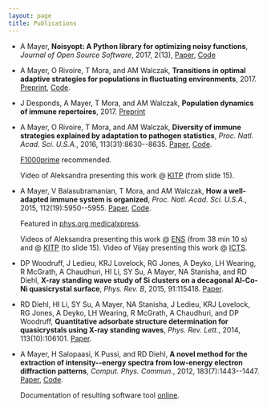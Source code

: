 ```yaml
---
layout: page
title: Publications
---
```


*   A Mayer, **Noisyopt: A Python library for optimizing noisy functions**, *Journal of Open Source Software*, 2017, 2(13), [Paper](https://doi.org/10.21105/joss.00258), [Code](https://github.com/andim/noisyopt)

*   A Mayer, O Rivoire, T Mora, and AM Walczak, **Transitions in optimal adaptive strategies for populations in fluctuating environments**, 2017. [Preprint](https://arxiv.org/abs/1703.09780), [Code](https://github.com/andim/transitions-paper).

*   J Desponds, A Mayer, T Mora, and AM Walczak, **Population dynamics of immune repertoires**, 2017. [Preprint](https://doi.org/10.1101/112755)

*   A Mayer, O Rivoire, T Mora, and AM Walczak, **Diversity of immune strategies explained by adaptation to pathogen statistics**, *Proc. Natl. Acad. Sci. U.S.A.*, 2016, 113(31):8630--8635. [Paper](http://dx.doi.org/10.1073/pnas.1600663113), [Code](https://github.com/andim/evolimmune).

    [F1000prime](https://f1000.com/prime/726559726) recommended.

    Video of Aleksandra presenting this work @ [KITP](http://online.kitp.ucsb.edu/online/immuno16/walczak/) (from slide 15).

*   A Mayer, V Balasubramanian, T Mora, and AM Walczak, **How a well-adapted immune system is organized**, *Proc. Natl. Acad. Sci. U.S.A.*, 2015, 112(19):5950--5955. [Paper](http://dx.doi.org/10.1073/pnas.1421827112), [Code](https://github.com/andim/optimmune). 

    Featured in [phys.org medicalxpress](http://medicalxpress.com/news/2015-05-host-thyself-immune-self-organizes-minimize.html).

    Videos of Aleksandra presenting this work @ [ENS](http://www.savoirs.ens.fr/expose.php?id=2333) (from 38 min 10 s) and @ [KITP](http://online.kitp.ucsb.edu/online/immuno16/walczak/) (to slide 15). Video of Vijay presenting this work @ [ICTS](http://www.youtube.com/watch?v=7xnvNp8SKJY&t=32m0s).

*   DP Woodruff, J Ledieu, KRJ Lovelock, RG Jones, A Deyko, LH Wearing, R McGrath, A Chaudhuri, HI Li, SY Su, A Mayer, NA Stanisha, and RD Diehl, **X-ray standing wave study of Si clusters on a decagonal Al-Co-Ni quasicrystal surface**, *Phys. Rev. B*, 2015, 91:115418. [Paper](http://dx.doi.org/10.1103/PhysRevB.91.115418).

*   RD Diehl, HI Li, SY Su, A Mayer, NA Stanisha, J Ledieu, KRJ Lovelock, RG Jones, A Deyko, LH Wearing, R McGrath, A Chaudhuri, and DP Woodruff, **Quantitative adsorbate structure determination for quasicrystals using X-ray standing waves**, *Phys. Rev. Lett.*, 2014, 113(10):106101. [Paper](http://dx.doi.org/10.1103/PhysRevLett.113.106101).

*   A Mayer, H Salopaasi, K Pussi, and RD Diehl, **A novel method for the extraction of intensity--energy spectra from low-energy electron diffraction patterns**, *Comput. Phys. Commun.*, 2012, 183(7):1443--1447. [Paper](http://dx.doi.org/10.1016/j.cpc.2012.02.019), [Code](https://github.com/andim/easyleed).

    Documentation of resulting software tool [online](http://andim.github.io/easyleed/).
